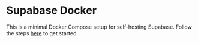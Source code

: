# Supabase Docker

This is a minimal Docker Compose setup for self-hosting Supabase. Follow the steps [here](https://khuknasoft.com/docs/guides/hosting/docker) to get started.

